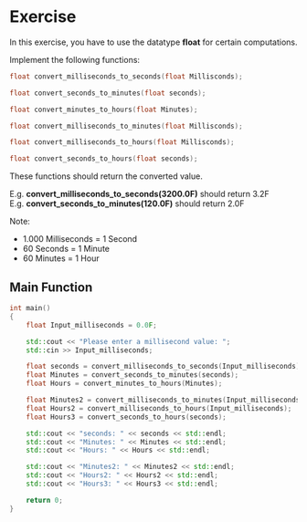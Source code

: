 # Exercise

In this exercise, you have to use the datatype **float** for certain computations.

Implement the following functions:

```cpp
float convert_milliseconds_to_seconds(float Millisconds);

float convert_seconds_to_minutes(float seconds);

float convert_minutes_to_hours(float Minutes);

float convert_milliseconds_to_minutes(float Millisconds);

float convert_milliseconds_to_hours(float Millisconds);

float convert_seconds_to_hours(float seconds);
```

These functions should return the converted value.

E.g. **convert_milliseconds_to_seconds(3200.0F)** should return 3.2F  
E.g. **convert_seconds_to_minutes(120.0F)** should return 2.0F  

Note:

- 1.000 Milliseconds = 1 Second
- 60 Seconds = 1 Minute
- 60 Minutes = 1 Hour

## Main Function

```cpp
int main()
{
    float Input_milliseconds = 0.0F;

    std::cout << "Please enter a millisecond value: ";
    std::cin >> Input_milliseconds;

    float seconds = convert_milliseconds_to_seconds(Input_milliseconds);
    float Minutes = convert_seconds_to_minutes(seconds);
    float Hours = convert_minutes_to_hours(Minutes);

    float Minutes2 = convert_milliseconds_to_minutes(Input_milliseconds);
    float Hours2 = convert_milliseconds_to_hours(Input_milliseconds);
    float Hours3 = convert_seconds_to_hours(seconds);

    std::cout << "seconds: " << seconds << std::endl;
    std::cout << "Minutes: " << Minutes << std::endl;
    std::cout << "Hours: " << Hours << std::endl;

    std::cout << "Minutes2: " << Minutes2 << std::endl;
    std::cout << "Hours2: " << Hours2 << std::endl;
    std::cout << "Hours3: " << Hours3 << std::endl;

    return 0;
}
```
